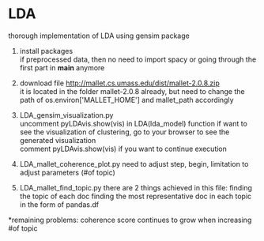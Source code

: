 # LDA
thorough implementation of LDA using gensim package

1. install packages  
if preprocessed data, then no need to import spacy or going through the first part in __main__ anymore

2. download file http://mallet.cs.umass.edu/dist/mallet-2.0.8.zip  
it is located in the folder mallet-2.0.8 already, but need to change the path of os.environ['MALLET_HOME'] and mallet_path accordingly

3. LDA_gensim_visualization.py  
uncomment pyLDAvis.show(vis) in LDA(lda_model) function if want to see the visualization of clustering, go to your browser to see the generated visualization  
  comment pyLDAvis.show(vis) if you want to continue execution
  
 4. LDA_mallet_coherence_plot.py  need to adjust step, begin, limitation to adjust parameters (#of topic)
 
 5. LDA_mallet_find_topic.py  there are 2 things achieved in this file:  finding the topic of each doc  finding the most representative doc in each topic in the form of pandas.df

*remaining problems:  coherence score continues to grow when increasing #of topic
